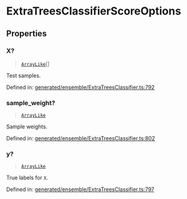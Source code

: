 # ExtraTreesClassifierScoreOptions

## Properties

### X?

> [`ArrayLike`](../types/ArrayLike.md)[]

Test samples.

Defined in:  [generated/ensemble/ExtraTreesClassifier.ts:792](https://github.com/transitive-bullshit/scikit-learn-ts/blob/b59c1ff/packages/sklearn/src/generated/ensemble/ExtraTreesClassifier.ts#L792)

### sample\_weight?

> [`ArrayLike`](../types/ArrayLike.md)

Sample weights.

Defined in:  [generated/ensemble/ExtraTreesClassifier.ts:802](https://github.com/transitive-bullshit/scikit-learn-ts/blob/b59c1ff/packages/sklearn/src/generated/ensemble/ExtraTreesClassifier.ts#L802)

### y?

> [`ArrayLike`](../types/ArrayLike.md)

True labels for `X`.

Defined in:  [generated/ensemble/ExtraTreesClassifier.ts:797](https://github.com/transitive-bullshit/scikit-learn-ts/blob/b59c1ff/packages/sklearn/src/generated/ensemble/ExtraTreesClassifier.ts#L797)
